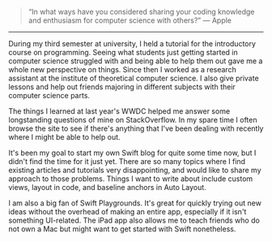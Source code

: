 > “In what ways have you considered sharing your coding knowledge and enthusiasm for computer science with others?” ― Apple

---

During my third semester at university, I held a tutorial for the introductory course on programming. Seeing what students just getting started in computer science struggled with and being able to help them out gave me a whole new perspective on things. Since then I worked as a research assistant at the institute of theoretical computer science. I also give private lessons and help out friends majoring in different subjects with their computer science parts.

The things I learned at last year's WWDC helped me answer some longstanding questions of mine on StackOverflow. In my spare time I often browse the site to see if there's anything that I've been dealing with recently where I might be able to help out.

It's been my goal to start my own Swift blog for quite some time now, but I didn't find the time for it just yet. There are so many topics where I find existing articles and tutorials very disappointing, and would like to share my approach to those problems. Things I want to write about include custom views, layout in code, and baseline anchors in Auto Layout.

I am also a big fan of Swift Playgrounds. It's great for quickly trying out new ideas without the overhead of making an entire app, especially if it isn't something UI-related. The iPad app also allows me to teach friends who do not own a Mac but might want to get started with Swift nonetheless.
